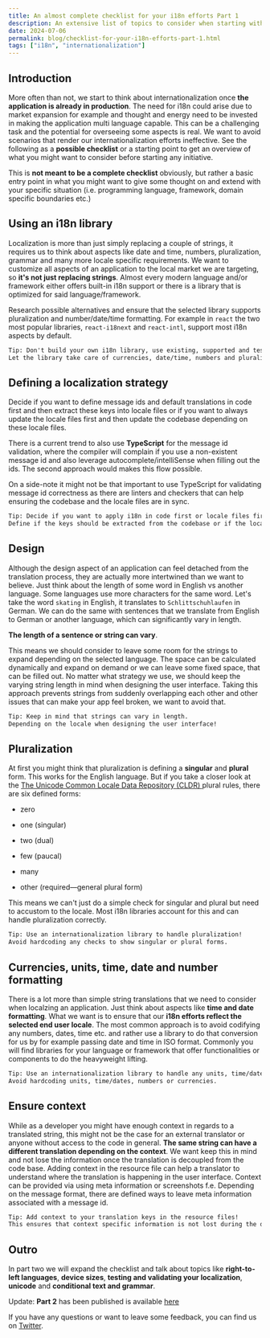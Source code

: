 ```yaml
---
title: An almost complete checklist for your i18n efforts Part 1
description: An extensive list of topics to consider when starting with i18n
date: 2024-07-06
permalink: blog/checklist-for-your-i18n-efforts-part-1.html
tags: ["i18n", "internationalization"]
---
```


## Introduction

More often than not, we start to think about internationalization once **the application is already in production**. The need for i18n could arise due to market expansion for example and thought and energy need to be invested in making the application multi language capable.
This can be a challenging task and the potential for overseeing some aspects is real.
We want to avoid scenarios that render our internationalization efforts ineffective. See the following as a **possible checklist** or a starting point to get an overview of what you might want to consider before starting any initiative.

This is **not meant to be a complete checklist** obviously, but rather a basic entry point in what you might want to give some thought on and extend with your specific situation (i.e. programming language, framework, domain specific boundaries etc.)

## Using an i18n library

Localization is more than just simply replacing a couple of strings, it requires us to think about aspects like date and time, numbers, pluralization, grammar and many more locale specific requirements. We want to customize all aspects of an application to the local market we are targeting, so **it's not just replacing strings**.
Almost every modern language and/or framework either offers built-in i18n support or there is a library that is optimized for said language/framework.

Research possible alternatives and ensure that the selected library supports pluralization and number/date/time formatting. For example in `react` the two most popular libraries, `react-i18next` and `react-intl`, support most i18n aspects by default.

```txt
Tip: Don't build your own i18n library, use existing, supported and tested solutions.
Let the library take care of currencies, date/time, numbers and pluralizations.
```

## Defining a localization strategy

Decide if you want to define message ids and default translations in code first and then extract these keys into locale files or if you want to always update the locale files first and then update the codebase depending on these locale files.

There is a current trend to also use **TypeScript** for the message id validation, where the compiler will complain if you use a non-existent message id and also leverage autocomplete/intelliSense when filling out the ids. The second approach would makes this flow possible.

On a side-note it might not be that important to use TypeScript for validating message id correctness as there are linters and checkers that can help ensuring the codebase and the locale files are in sync.

```txt
Tip: Decide if you want to apply i18n in code first or locale files first.
Define if the keys should be extracted from the codebase or if the locales files are updated first and then the keys applied to the codebase.
```

## Design

Although the design aspect of an application can feel detached from the translation process, they are actually more intertwined than we want to believe. Just think about the length of some word in English vs another language. Some languages use more characters for the same word.
Let's take the word `skating` in English, it translates to `Schlittschuhlaufen` in German. We can do the same with sentences that we translate from English to German or another language, which can significantly vary in length.

**The length of a sentence or string can vary**.

This means we should consider to leave some room for the strings to expand depending on the selected language. The space can be calculated dynamically and expand on demand or we can leave some fixed space, that can be filled out.
No matter what strategy we use, we should keep the varying string length in mind when designing the user interface. Taking this approach prevents strings from suddenly overlapping each other and other issues that can make your app feel broken, we want to avoid that.

```txt
Tip: Keep in mind that strings can vary in length.
Depending on the locale when designing the user interface!
```

## Pluralization

At first you might think that pluralization is defining a **singular** and **plural** form. This works for the English language. But if you take a closer look at the [The Unicode Common Locale Data Repository (CLDR) ](https://cldr.unicode.org/index/cldr-spec/plural-rules) plural rules, there are six defined forms:

- zero

- one (singular)

- two (dual)

- few (paucal)

- many

- other (required—general plural form)

This means we can't just do a simple check for singular and plural but need to accustom to the locale. Most i18n libraries account for this and can handle pluralization correctly.

```txt
Tip: Use an internationalization library to handle pluralization!
Avoid hardcoding any checks to show singular or plural forms.
```

## Currencies, units, time, date and number formatting

There is a lot more than simple string translations that we need to consider when localzing an application. Just think about aspects like **time and date formatting**. What we want is to ensure that our **i18n efforts reflect the selected end user locale**.
The most common approach is to avoid codifying any numbers, dates, time etc. and rather use a library to do that conversion for us by for example passing date and time in ISO format. Commonly you will find libraries for your language or framework that offer functionalities or components to do the heavyweight lifting.

```txt
Tip: Use an internationalization library to handle any units, time/dates, numbers or currencies formatting!
Avoid hardcoding units, time/dates, numbers or currencies.
```

## Ensure context

While as a developer you might have enough context in regards to a translated string, this might not be the case for an external translator or anyone without access to the code in general.
**The same string can have a different translation depending on the context**. We want keep this in mind and not lose the information once the translation is decoupled from the code base.
Adding context in the resource file can help a translator to understand where the translation is happening in the user interface. Context can be provided via using meta information or screenshots f.e.
Depending on the message format, there are defined ways to leave meta information associated with a message id.

```txt
Tip: Add context to your translation keys in the resource files!
This ensures that context specific information is not lost during the developer/translator handover.
```

## Outro

In part two we will expand the checklist and talk about topics like **right-to-left languages**, **device sizes**, **testing and validating your localization**, **unicode** and **conditional text and grammar**.

Update: **Part 2** has been published is available [here](/blog/checklist-for-your-i18n-efforts-part-2.html)

If you have any questions or want to leave some feedback, you can find us on [Twitter](https://twitter.com/lingualdev).
